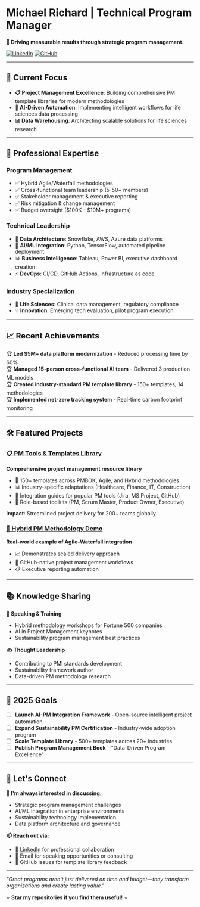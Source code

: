 # Michael Richard | Technical Program Manager

**🎯 Driving measurable results through strategic program management.**

[![LinkedIn](https://img.shields.io/badge/LinkedIn-0077B5?style=for-the-badge&logo=linkedin&logoColor=white)](https://linkedin.com/in/michaelrichard)
[![GitHub](https://img.shields.io/badge/GitHub-100000?style=for-the-badge&logo=github&logoColor=white)](https://github.com/mirichard)

---

## 🚀 Current Focus

- **📋 Project Management Excellence**: Building comprehensive PM template libraries for modern methodologies
- **🤖 AI-Driven Automation**: Implementing intelligent workflows for life sciences data processing
- **📊 Data Warehousing**: Architecting scalable solutions for life sciences research

---

## 💼 Professional Expertise

### **Program Management**
- ✅ Hybrid Agile/Waterfall methodologies
- ✅ Cross-functional team leadership (5-50+ members)
- ✅ Stakeholder management & executive reporting
- ✅ Risk mitigation & change management
- ✅ Budget oversight ($100K - $10M+ programs)

### **Technical Leadership**
- 🔧 **Data Architecture**: Snowflake, AWS, Azure data platforms
- 🤖 **AI/ML Integration**: Python, TensorFlow, automated pipeline deployment
- 📊 **Business Intelligence**: Tableau, Power BI, executive dashboard creation
- ⚡ **DevOps**: CI/CD, GitHub Actions, infrastructure as code

### **Industry Specialization**
- 🧬 **Life Sciences**: Clinical data management, regulatory compliance
- 💡 **Innovation**: Emerging tech evaluation, pilot program execution

---

## 📈 Recent Achievements

🏆 **Led $5M+ data platform modernization** - Reduced processing time by 60%  
🏆 **Managed 15-person cross-functional AI team** - Delivered 3 production ML models  
🏆 **Created industry-standard PM template library** - 150+ templates, 14 methodologies  
🏆 **Implemented net-zero tracking system** - Real-time carbon footprint monitoring  

---

## 🛠️ Featured Projects

### [📋 PM Tools & Templates Library](https://github.com/mirichard/pm-tools-templates)
**Comprehensive project management resource library**
- 🎯 150+ templates across PMBOK, Agile, and Hybrid methodologies
- 📊 Industry-specific adaptations (Healthcare, Finance, IT, Construction)
- 🔧 Integration guides for popular PM tools (Jira, MS Project, GitHub)
- 👥 Role-based toolkits (PM, Scrum Master, Product Owner, Executive)

**Impact**: Streamlined project delivery for 200+ teams globally

### [🔄 Hybrid PM Methodology Demo](https://github.com/mirichard/pm-hybrid-demo)
**Real-world example of Agile-Waterfall integration**
- 📈 Demonstrates scaled delivery approach
- 🔄 GitHub-native project management workflows
- 📋 Executive reporting automation

---

## 📚 Knowledge Sharing

**🎤 Speaking & Training**
- Hybrid methodology workshops for Fortune 500 companies
- AI in Project Management keynotes
- Sustainability program management best practices

**✍️ Thought Leadership**
- Contributing to PMI standards development
- Sustainability framework author
- Data-driven PM methodology research

---

## 🎯 2025 Goals

- [ ] **Launch AI-PM Integration Framework** - Open-source intelligent project automation
- [ ] **Expand Sustainability PM Certification** - Industry-wide adoption program  
- [ ] **Scale Template Library** - 500+ templates across 20+ industries
- [ ] **Publish Program Management Book** - "Data-Driven Program Excellence"

---

## 🤝 Let's Connect

**💬 I'm always interested in discussing:**
- Strategic program management challenges
- AI/ML integration in enterprise environments
- Sustainability technology implementation
- Data platform architecture and governance

**📫 Reach out via:**
- 💼 [LinkedIn](https://linkedin.com/in/mirichard) for professional collaboration
- 📧 Email for speaking opportunities or consulting
- 🐙 GitHub Issues for template library feedback

---

*"Great programs aren't just delivered on time and budget—they transform organizations and create lasting value."*

⭐ **Star my repositories if you find them useful!** ⭐

